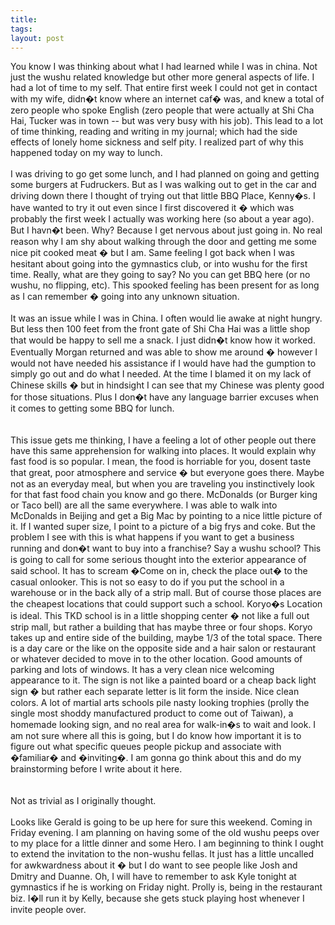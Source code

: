 ```yaml
---
title: 
tags: 
layout: post
---
```

You know I was thinking about what I had learned while I was in china.  Not just the wushu related knowledge but other more general aspects of life.  I had a lot of time to my self.  That entire first week I could not get in contact with my wife, didn�t know where an internet caf� was, and knew a total of zero people who spoke English (zero people that were actually at Shi Cha Hai, Tucker was in town -- but was very busy with his job).  This lead to a lot of time thinking, reading and writing in my journal; which had the side effects of lonely home sickness and self pity.  I realized part of why this happened today on my way to lunch.<br /><br />I was driving to go get some lunch, and I had planned on going and getting some burgers at Fudruckers.  But as I was walking out to get in the car and driving down there I thought of trying out that little BBQ Place, Kenny�s.  I have wanted to try it out even since I first discovered it � which was probably the first week I actually was working here (so about a year ago).  But I havn�t been.  Why?  Because I get nervous about just going in.  No real reason why I am shy about walking through the door and getting me some nice pit cooked meat � but I am.  Same feeling I got back when I was hesitant about going into the gymnastics club, or into wushu for the first time.  Really, what are they going to say?  No you can get BBQ here (or no wushu, no flipping, etc).  This spooked feeling has been present for as long as I can remember � going into any unknown situation.<br /><br />It was an issue while I was in China.  I often would lie awake at night hungry.  But less then 100 feet from the front gate of Shi Cha Hai was a little shop that would be happy to sell me a snack.  I just didn�t know how it worked.  Eventually Morgan returned and was able to show me around � however I would not have needed his assistance if I would have had the gumption to simply go out and do what I needed.  At the time I blamed it on my lack of Chinese skills � but in hindsight I can see that my Chinese was plenty good for those situations.  Plus I don�t have any language barrier excuses when it comes to getting some BBQ for lunch.  <br /><br />This issue gets me thinking, I have a feeling a lot of other people out there have this same apprehension for walking into places.  It would explain why fast food is so popular.  I mean, the food is horriable for you, dosent taste that great, poor atmosphere and service � but everyone goes there.  Maybe not  as an everyday meal, but when you are traveling you instinctively look for that fast food chain you know and go there.  McDonalds (or Burger king or Taco bell) are all the same everywhere.  I was able to walk into McDonalds in Beijing and get a Big Mac by pointing to a nice little picture of it.  If I wanted super size, I point to a picture of a big frys and coke.  But the problem I see with this is what happens if you want to get a business running and don�t want to buy into a franchise?  Say a wushu school?  This is going to call for some serious thought into the exterior appearance of said school.  It has to scream �Come on in, check the place out� to the casual onlooker.  This is not so easy to do if you put the school in a warehouse or in the back ally of a strip mall.  But of course those places are the cheapest locations that could support such a school. Koryo�s Location is ideal.  This TKD school is in a little shopping center � not like a full out strip mall, but rather a building that has maybe three or four shops.  Koryo takes up and entire side of the building, maybe 1/3 of the total space.  There is a day care or the like on the opposite side and a hair salon or restaurant or whatever decided to move in to the other location.  Good amounts of parking and lots of windows.  It has a very clean nice welcoming appearance to it.  The sign is not like a painted board or a cheap back light sign � but rather each separate letter is lit form the inside.  Nice clean colors.  A lot of martial arts schools pile nasty looking trophies (prolly the single most shoddy manufactured product to come out of Taiwan), a homemade looking sign,  and no real area for walk-in�s to wait and look.  I am not sure where all this is going, but I do know how important it is to figure out what specific queues people pickup and associate with �familiar� and �inviting�.  I am gonna go think about this and do my brainstorming before I write about it here.  <br /><br />Not as trivial as I originally thought. <br /><br />Looks like Gerald is going to be up here for sure this weekend.  Coming in Friday evening.  I am planning on having some of the old wushu peeps over to my place for a little dinner and some Hero.  I am beginning to think I ought to extend the invitation to the non-wushu fellas.  It just has a little uncalled for awkwardness about it � but I do want to see people like Josh and Dmitry and Duanne.   Oh, I will have to remember to ask Kyle tonight at gymnastics if he is working on Friday night.  Prolly is, being in the restaurant biz.  I�ll run it by Kelly, because she gets stuck playing host whenever I invite people over.  <br />

